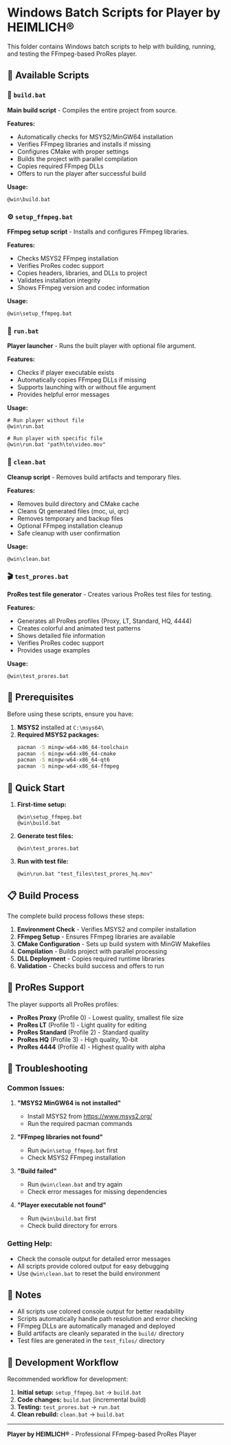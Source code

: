 # Windows Batch Scripts for Player by HEIMLICH®

This folder contains Windows batch scripts to help with building, running, and testing the FFmpeg-based ProRes player.

## 📁 Available Scripts

### 🔨 `build.bat`
**Main build script** - Compiles the entire project from source.

**Features:**
- Automatically checks for MSYS2/MinGW64 installation
- Verifies FFmpeg libraries and installs if missing
- Configures CMake with proper settings
- Builds the project with parallel compilation
- Copies required FFmpeg DLLs
- Offers to run the player after successful build

**Usage:**
```batch
@win\build.bat
```

### ⚙️ `setup_ffmpeg.bat`
**FFmpeg setup script** - Installs and configures FFmpeg libraries.

**Features:**
- Checks MSYS2 FFmpeg installation
- Verifies ProRes codec support
- Copies headers, libraries, and DLLs to project
- Validates installation integrity
- Shows FFmpeg version and codec information

**Usage:**
```batch
@win\setup_ffmpeg.bat
```

### 🚀 `run.bat`
**Player launcher** - Runs the built player with optional file argument.

**Features:**
- Checks if player executable exists
- Automatically copies FFmpeg DLLs if missing
- Supports launching with or without file argument
- Provides helpful error messages

**Usage:**
```batch
# Run player without file
@win\run.bat

# Run player with specific file
@win\run.bat "path\to\video.mov"
```

### 🧹 `clean.bat`
**Cleanup script** - Removes build artifacts and temporary files.

**Features:**
- Removes build directory and CMake cache
- Cleans Qt generated files (moc, ui, qrc)
- Removes temporary and backup files
- Optional FFmpeg installation cleanup
- Safe cleanup with user confirmation

**Usage:**
```batch
@win\clean.bat
```

### 🎬 `test_prores.bat`
**ProRes test file generator** - Creates various ProRes test files for testing.

**Features:**
- Generates all ProRes profiles (Proxy, LT, Standard, HQ, 4444)
- Creates colorful and animated test patterns
- Shows detailed file information
- Verifies ProRes codec support
- Provides usage examples

**Usage:**
```batch
@win\test_prores.bat
```

## 🔧 Prerequisites

Before using these scripts, ensure you have:

1. **MSYS2** installed at `C:\msys64\`
2. **Required MSYS2 packages:**
   ```bash
   pacman -S mingw-w64-x86_64-toolchain
   pacman -S mingw-w64-x86_64-cmake
   pacman -S mingw-w64-x86_64-qt6
   pacman -S mingw-w64-x86_64-ffmpeg
   ```

## 🚀 Quick Start

1. **First-time setup:**
   ```batch
   @win\setup_ffmpeg.bat
   @win\build.bat
   ```

2. **Generate test files:**
   ```batch
   @win\test_prores.bat
   ```

3. **Run with test file:**
   ```batch
   @win\run.bat "test_files\test_prores_hq.mov"
   ```

## 📋 Build Process

The complete build process follows these steps:

1. **Environment Check** - Verifies MSYS2 and compiler installation
2. **FFmpeg Setup** - Ensures FFmpeg libraries are available
3. **CMake Configuration** - Sets up build system with MinGW Makefiles
4. **Compilation** - Builds project with parallel processing
5. **DLL Deployment** - Copies required runtime libraries
6. **Validation** - Checks build success and offers to run

## 🎯 ProRes Support

The player supports all ProRes profiles:

- **ProRes Proxy** (Profile 0) - Lowest quality, smallest file size
- **ProRes LT** (Profile 1) - Light quality for editing
- **ProRes Standard** (Profile 2) - Standard quality
- **ProRes HQ** (Profile 3) - High quality, 10-bit
- **ProRes 4444** (Profile 4) - Highest quality with alpha

## 🐛 Troubleshooting

### Common Issues:

1. **"MSYS2 MinGW64 is not installed"**
   - Install MSYS2 from https://www.msys2.org/
   - Run the required pacman commands

2. **"FFmpeg libraries not found"**
   - Run `@win\setup_ffmpeg.bat` first
   - Check MSYS2 FFmpeg installation

3. **"Build failed"**
   - Run `@win\clean.bat` and try again
   - Check error messages for missing dependencies

4. **"Player executable not found"**
   - Run `@win\build.bat` first
   - Check build directory for errors

### Getting Help:

- Check the console output for detailed error messages
- All scripts provide colored output for easy debugging
- Use `@win\clean.bat` to reset the build environment

## 📝 Notes

- All scripts use colored console output for better readability
- Scripts automatically handle path resolution and error checking
- FFmpeg DLLs are automatically managed and deployed
- Build artifacts are cleanly separated in the `build/` directory
- Test files are generated in the `test_files/` directory

## 🔄 Development Workflow

Recommended workflow for development:

1. **Initial setup:** `setup_ffmpeg.bat` → `build.bat`
2. **Code changes:** `build.bat` (incremental build)
3. **Testing:** `test_prores.bat` → `run.bat`
4. **Clean rebuild:** `clean.bat` → `build.bat`

---

**Player by HEIMLICH®** - Professional FFmpeg-based ProRes Player 